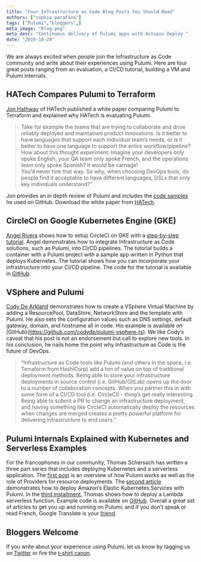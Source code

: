 ```yaml
---
title: "Four Infrastructure as Code Blog Posts You Should Read"
authors: ["sophia-parafina"]
tags: ["Pulumi","bloggers",]
meta_image: "blog.png"
meta_desc: "Continuous delivery of Pulumi apps with Octopus Deploy "
date: "2019-10-24"
---
```


We are always excited when people join the Infrastructure as Code community and write about their experiences using Pulumi. Here are four great posts ranging from an evaluation, a CI/CD tutorial, building a VM and Pulumi internals.

## HATech Compares Pulumi to Terraform

[Jon Hathway](https://twitter.com/hatechllc) of HATech published a white paper comparing Pulumi to Terraform and explained why HATech is evaluating Pulumi.

> Take for example the teams that are trying to collaborate and drive reliably deployed and maintained product innovations. Is it better to have languages that support each individual team’s needs, or is it better to have one language to support the entire workflow/pipeline? </BR>
> How about this thought experiment: Imagine your developers only spoke English, your QA team only spoke French, and the operations team only spoke Spanish? It would be carnage!</BR>
>You’d never hire that way. So why, when choosing DevOps tools, do people find it acceptable to have different languages, DSLs that only key individuals understand?”

Jon provides an in depth review of Pulumi and includes the [code samples](https://github.com/hatech/demo-pulumi-python) he used on GitHub. Download the white paper from [HATech](https://hatech.io/pulumi-v-terraform-whitepaper-lp/).

## CircleCI on Google Kubernetes Engine (GKE)

[Angel Rivera](https://twitter.com/punkdata) shows how to setup CircleCI on GKE with a [step-by-step tutorial](https://circleci.com/blog/automate-releases-from-pipelines-using-infrastructure-as-code/). Angel demonstrates how to integrate Infrastructure as Code solutions, such as Pulumi, into CI/CD pipelines. The tutorial builds a container with a Pulumi project with a sample app written in Python that deploys Kubernetes. The tutorial shows how you can incorporate your infrastructure into your CI/CD pipeline. The code for the tutorial is available in [GitHub](https://github.com/datapunkz/orb-pulumi-gcp).

## VSphere and Pulumi

[Cody De Arkland](https://twitter.com/Codydearkland) demonstrates how to create a VSphere Virtual Machine by adding a ResourcePool, DataStore, NetworkStore and the template with Pulumi. He also sets the configuration values such as DNS settings, default gateway, domain, and hostname all in code. His example is available on [GitHub}(https://github.com/codyde/pulumi-vsphere-ts). We like Cody’s caveat that his post is not an endorsement but call to explore new tools. In his conclusion, he nails home the point why Infrastructure as Code is the future of DevOps.

> “Infrastructure as Code tools like Pulumi (and others in the space, i.e. Terraform from HashiCorp) add a ton of value on top of traditional deployment methods. Being able to store your infrastructure deployments in source control (i.e. GitHub/GitLab) opens up the door to a number of collaboration concepts. When you partner this in with some form of a CI/CD tool (i.e. CircleCI) - thing’s get really interesting. Being able to submit a PR to change an infrastructure deployment, and having something like CircleCI automatically deploy the resources when changes are merged creates a pretty powerful platform for delivering infrastructure to end users.”

## Pulumi Internals Explained with Kubernetes and Serverless Examples

For the francophones in our community, Thomas Schersach has written a three part series that includes deploying Kubernetes and a serverless application. The [first post](https://blog.octo.com/decouvrir-les-cloud-native-languages-avec-pulumi/) is an overview of how Pulumi works as well as the role of Providers for resource deployments. The [second article](https://blog.octo.com/pulumi-par-la-pratique-kubernetes/) demonstrates how to deploy Amazon’s Elastic Kubernetes Services with Pulumi. In the [third installment](https://blog.octo.com/pulumi-par-la-pratique-serverless/), Thomas shows how to deploy a Lambda serverless function. Example code is available on [GitHub](https://github.com/Tirke/try-pulumi). Overall a great set of articles to get you up and running on Pulumi; and if you don’t speak or read French, Google Translate is your [friend](https://translate.google.com/translate?sl=fr&tl=en&u=https://blog.octo.com/pulumi-par-la-pratique-serverless/).

## Bloggers Welcome

If you write about your experience using Pulumi, let us know by tagging us on [Twitter](pulumicorp) or fire the [t-shirt canon](https://info.pulumi.com/community/give-me-a-tshirt).